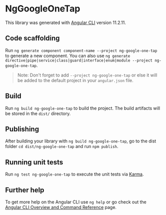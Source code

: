 # NgGoogleOneTap

This library was generated with [Angular CLI](https://github.com/angular/angular-cli) version 11.2.11.

## Code scaffolding

Run `ng generate component component-name --project ng-google-one-tap` to generate a new component. You can also use `ng generate directive|pipe|service|class|guard|interface|enum|module --project ng-google-one-tap`.
> Note: Don't forget to add `--project ng-google-one-tap` or else it will be added to the default project in your `angular.json` file. 

## Build

Run `ng build ng-google-one-tap` to build the project. The build artifacts will be stored in the `dist/` directory.

## Publishing

After building your library with `ng build ng-google-one-tap`, go to the dist folder `cd dist/ng-google-one-tap` and run `npm publish`.

## Running unit tests

Run `ng test ng-google-one-tap` to execute the unit tests via [Karma](https://karma-runner.github.io).

## Further help

To get more help on the Angular CLI use `ng help` or go check out the [Angular CLI Overview and Command Reference](https://angular.io/cli) page.
